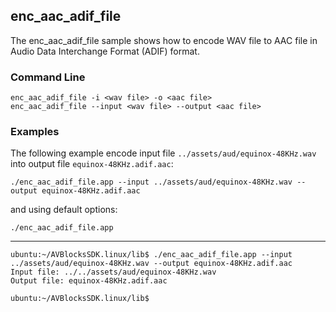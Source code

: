 ## enc_aac_adif_file

The enc_aac_adif_file sample shows how to encode WAV file to AAC file in Audio Data Interchange Format (ADIF) format.

### Command Line

~~~ shell
enc_aac_adif_file -i <wav file> -o <aac file>
enc_aac_adif_file --input <wav file> --output <aac file>
~~~

###	Examples

The following example encode input file `../assets/aud/equinox-48KHz.wav` into output file `equinox-48KHz.adif.aac`:

~~~ shell
./enc_aac_adif_file.app --input ../assets/aud/equinox-48KHz.wav --output equinox-48KHz.adif.aac
~~~

and using default options:
~~~ shell
./enc_aac_adif_file.app
~~~
***
~~~ shell
ubuntu:~/AVBlocksSDK.linux/lib$ ./enc_aac_adif_file.app --input ../assets/aud/equinox-48KHz.wav --output equinox-48KHz.adif.aac
Input file: ../../assets/aud/equinox-48KHz.wav
Output file: equinox-48KHz.adif.aac

ubuntu:~/AVBlocksSDK.linux/lib$
~~~ 